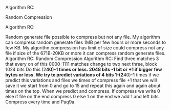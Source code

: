 Algorithm RC:

Random Compression

Algorithm RC:

Random generate file possible to compress but not any file.
My algorithm can compress random generate files 1MB per few hours or more seconds to few KB. My algorithn compression has limit of size could compress not any file if size of the 671B-20KB or more it can compress random generate files.
Algorithm RC:
Random Compression
Algorithm RC:
Find three matches 3 that every on of this 0000-1111 matches change to two next three, block 1024 bits Do this (2**40)-1 times or less.
2048 bits -1 bit or +1 if bigger few bytes or less.
We try to predict variations of 4 bits 1-(2**40)-1 times if we predict this variations and files we times of compress file +1 that we will save it we start from 0 and go to 15 and repeat this again and again about times on the top. When we predict and compress. If compress we write 0 else if file on the end compress 0 else 1 on the end we add 1 and left bits.
Compress every time and Paq9a.
